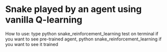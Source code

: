 <h1>Snake played by an agent using vanilla Q-learning</h1>


<p><raw>How to use:
  type python snake_reinforcement_learning test on terminal if you want to see pre-trained agent,
  python snake_reinforcement_learning if you want to see it trained
  </raw></p>
  
